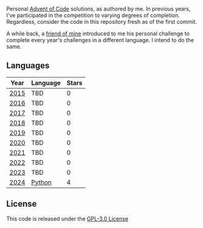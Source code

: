 Personal [Advent of Code](https://adventofcode.com) solutions, as authored by me. In previous years, I've participated in the competition to varying degrees of completion. Regardless, consider the code in this repository fresh as of the first commit.

A while back, a [friend of mine](https://github.com/nicorising/advent-of-code) introduced to me his personal challenge to complete every year's challenges in a different language. I intend to do the same.

## Languages
| Year                                  | Language                                                      | Stars |
| ------------------------------------- | ------------------------------------------------------------- | ----- |
| [2015](https://adventofcode.com/2015) | TBD        | 0    |
| [2016](https://adventofcode.com/2016) | TBD        | 0    |
| [2017](https://adventofcode.com/2017) | TBD        | 0    |
| [2018](https://adventofcode.com/2018) | TBD        | 0    |
| [2019](https://adventofcode.com/2019) | TBD        | 0    |
| [2020](https://adventofcode.com/2020) | TBD        | 0    |
| [2021](https://adventofcode.com/2021) | TBD        | 0    |
| [2022](https://adventofcode.com/2022) | TBD        | 0    |
| [2023](https://adventofcode.com/2023) | TBD        | 0    |
| [2024](https://adventofcode.com/2024) | [Python](https://www.python.org/)| 4     |

## License

This code is released under the [GPL-3.0 License](LICENSE)
